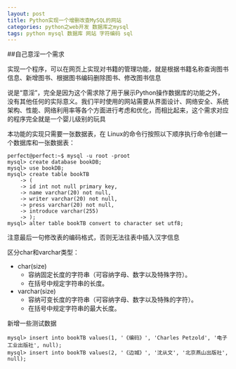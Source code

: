 ```yaml
---
layout: post
title: Python实现一个增删改查MySQL的网站
categories: python之web开发 数据库之mysql
tags: python mysql 数据库 网站 字符编码 sql
---
```


##自己意淫一个需求

实现一个程序，可以在网页上实现对书籍的管理功能，就是根据书籍名称查询图书信息、新增图书、根据图书编码删除图书、修改图书信息

说是“意淫”，完全是因为这个需求除了用于展示Python操作数据库的功能之外，没有其他任何的实际意义。我们平时使用的网站需要从界面设计、网络安全、系统架构、性能、网络利用率等各个方面进行考虑和优化，而相比起来，这个需求对应的程序完全就是一个婴儿级别的玩具

本功能的实现只需要一张数据表，在 Linux的命令行按照以下顺序执行命令创建一个数据库和一张数据表：

```
perfect@perfect:~$ mysql -u root -proot
mysql> create database bookDB;
mysql> use bookDB;
mysql> create table bookTB
    -> (
    -> id int not null primary key,
    -> name varchar(20) not null,
    -> writer varchar(20) not null,
    -> press varchar(20) not null,
    -> introduce varchar(255)
    -> );
mysql> alter table bookTB convert to character set utf8;
```

注意最后一句修改表的编码格式，否则无法往表中插入汉字信息

区分char和varchar类型：

* char(size)
  * 容纳固定长度的字符串（可容纳字母、数字以及特殊字符）。
  * 在括号中规定字符串的长度。
* varchar(size)
  * 容纳可变长度的字符串（可容纳字母、数字以及特殊的字符）。
  * 在括号中规定字符串的最大长度。

新增一些测试数据

```
mysql> insert into bookTB values(1, '《编码》', 'Charles Petzold', '电子工业出版社', null);
mysql> insert into bookTB values(2, '《边城》', '沈从文', '北京燕山出版社', null);
```

##